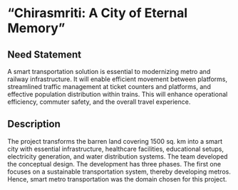 <h1>“Chirasmriti: A City of Eternal Memory”</h1>

<h2>Need Statement</h2>
<p>A smart transportation solution is essential to modernizing metro and railway infrastructure. It will enable efficient movement between platforms, streamlined traffic management at ticket counters and platforms, and effective population distribution within trains. This will enhance operational efficiency, commuter safety, and the overall travel experience.</p>


<h2>Description</h2>
<p>The project transforms the barren land covering 1500 sq. km into a smart city with essential infrastructure, healthcare facilities, educational setups, electricity generation, and water distribution systems. The team developed the conceptual design. The development has three phases. The first one focuses on a sustainable transportation system, thereby developing metros. Hence, smart metro transportation was the domain chosen for this project.</p>
